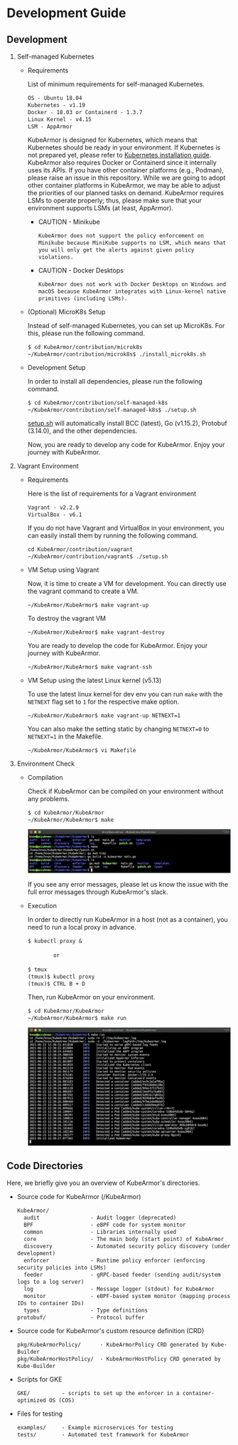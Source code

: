 # Development Guide

## Development

1. Self-managed Kubernetes
   * Requirements

     List of minimum requirements for self-managed Kubernetes.
     ```text
     OS - Ubuntu 18.04
     Kubernetes - v1.19
     Docker - 18.03 or Containerd - 1.3.7
     Linux Kernel - v4.15
     LSM - AppArmor
     ```

     KubeArmor is designed for Kubernetes, which means that Kubernetes should be ready in your environment. If Kubernetes is not prepared yet, please refer to [Kubernetes installation guide](https://github.com/kubearmor/KubeArmor/blob/master/reference/k8s_installation_guide_ubuntu.md). KubeArmor also requires Docker or Containerd since it internally uses its APIs. If you have other container platforms \(e.g., Podman\), please raise an issue in this repository. While we are going to adopt other container platforms in KubeArmor, we may be able to adjust the priorities of our planned tasks on demand. KubeArmor requires LSMs to operate properly; thus, please make sure that your environment supports LSMs \(at least, AppArmor\).

     - CAUTION - Minikube
        ```
        KubeArmor does not support the policy enforcement on Minikube because MiniKube supports no LSM, which means that you will only get the alerts against given policy violations.
        ```

     - CAUTION - Docker Desktops
        ```
        KubeArmor does not work with Docker Desktops on Windows and macOS because KubeArmor integrates with Linux-kernel native primitives (including LSMs).  
        ```

    * \(Optional\) MicroK8s Setup

      Instead of self-managed Kubernetes, you can set up MicroK8s. For this, please run the following command.

       ```text
       $ cd KubeArmor/contribution/microk8s
       ~/KubeArmor/contribution/microk8s$ ./install_microk8s.sh
       ```

   * Development Setup

     In order to install all dependencies, please run the following command.

     ```text
     $ cd KubeArmor/contribution/self-managed-k8s
     ~/KubeArmor/contribution/self-managed-k8s$ ./setup.sh
     ```

     [setup.sh](https://github.com/kubearmor/KubeArmor/blob/master/contribution/self-managed-k8s/setup.sh) will automatically install BCC \(latest\), Go \(v1.15.2\), Protobuf \(3.14.0\), and the other dependencies.

     Now, you are ready to develop any code for KubeArmor. Enjoy your journey with KubeArmor.  

2. Vagrant Environment
   * Requirements

     Here is the list of requirements for a Vagrant environment

     ```text
     Vagrant - v2.2.9
     VirtualBox - v6.1
     ```

     If you do not have Vagrant and VirtualBox in your environment, you can easily install them by running the following command.

     ```text
     cd KubeArmor/contribution/vagrant
     ~/KubeArmor/contribution/vagrant$ ./setup.sh
     ```

    * VM Setup using Vagrant

      Now, it is time to create a VM for development. You can directly use the vagrant command to create a VM.

      ```text
      ~/KubeArmor/KubeArmor$ make vagrant-up
      ```

	    To destroy the vagrant VM

      ```text
      ~/KubeArmor/KubeArmor$ make vagrant-destroy
      ```

      You are ready to develop the code for KubeArmor. Enjoy your journey with KubeArmor.

      ```text
      ~/KubeArmor/KubeArmor$ make vagrant-ssh
      ```

    * VM Setup using the latest Linux kernel (v5.13)

      To use the latest linux kernel for dev env you can run `make` with the `NETNEXT` flag set to `1` for the respective make option.

      ```text
      ~/KubeArmor/KubeArmor$ make vagrant-up NETNEXT=1
      ```

       You can also make the setting static by changing `NETNEXT=0` to `NETNEXT=1` in the Makefile.

      ```text
      ~/KubeArmor/KubeArmor$ vi Makefile
      ```

3.  Environment Check
    * Compilation

        Check if KubeArmor can be compiled on your environment without any problems.

        ```text
        $ cd KubeArmor/KubeArmor
        ~/KubeArmor/KubeArmor$ make
        ```

        ![make](../.gitbook/assets/local_test_make.png)  

        If you see any error messages, please let us know the issue with the full error messages through KubeArmor's slack.

    * Execution

        In order to directly run KubeArmor in a host (not as a container), you need to run a local proxy in advance.

        ```text
        $ kubectl proxy &

                or

        $ tmux
        (tmux)$ kubectl proxy
        (tmux)$ CTRL B + D
        ```

        Then, run KubeArmor on your environment.

        ```text
        $ cd KubeArmor/KubeArmor
        ~/KubeArmor/KubeArmor$ make run
        ```

        ![make](../.gitbook/assets/local_test_make_run.png)  

## Code Directories

Here, we briefly give you an overview of KubeArmor's directories.

* Source code for KubeArmor \(/KubeArmor\)

  ```text
  KubeArmor/
    audit                - Audit logger (deprecated)
    BPF                  - eBPF code for system monitor
    common               - Libraries internally used
    core                 - The main body (start point) of KubeArmor
    discovery            - Automated security policy discovery (under development)
    enforcer             - Runtime policy enforcer (enforcing security policies into LSMs)
    feeder               - gRPC-based feeder (sending audit/system logs to a log server)
    log                  - Message logger (stdout) for KubeArmor
    monitor              - eBPF-based system monitor (mapping process IDs to container IDs)
    types                - Type definitions
  protobuf/              - Protocol buffer
  ```

* Source code for KubeArmor's custom resource definition \(CRD\)

  ```text
  pkg/KubeArmorPolicy/      - KubeArmorPolicy CRD generated by Kube-Builder
  pkg/KubeArmorHostPolicy/  - KubeArmorHostPolicy CRD generated by Kube-Builder
  ```

* Scripts for GKE

  ```text
  GKE/          - scripts to set up the enforcer in a container-optimized OS (COS)
  ```

* Files for testing

  ```text
  examples/     - Example microservices for testing
  tests/        - Automated test framework for KubeArmor
  ```

